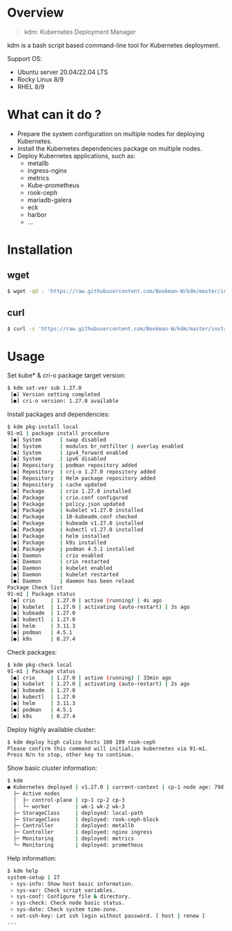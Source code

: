 # Overview  
>kdm: Kubernetes Deployment Manager

kdm is a bash script based command-line tool for Kubernetes deployment.

Support OS:
- Ubuntu server 20.04/22.04 LTS
- Rocky Linux 8/9
- RHEL 8/9
# What can it do ?
- Prepare the system configuration on multiple nodes for deploying Kubernetes.
- Install the Kubernetes dependencies package on multiple nodes.
- Deploy Kubernetes applications, such as:
  - metallb
  - ingress-nginx
  - metrics
  - Kube-prometheus
  - rook-ceph
  - mariadb-galera
  - eck
  - harbor
  - ...
# Installation

## wget
```bash
$ wget -qO - 'https://raw.githubusercontent.com/Bookman-W/kdm/master/install.sh' | bash
```
## curl
```bash
$ curl -s 'https://raw.githubusercontent.com/Bookman-W/kdm/master/install.sh' | bash
```
# Usage

Set kube* & cri-o package target version:
```bash
$ kdm set-ver sub 1.27.0
 [●] Version setting completed
 [●] cri-o version: 1.27.0 available
```

Install packages and dependencies:
```bash
$ kdm pkg-install local
91-m1 | package install procedure
 [●] System      | swap disabled
 [●] System      | modules br_netfilter | overlay enabled
 [●] System      | ipv4_forward enabled
 [●] System      | ipv6 disabled
 [●] Repository  | podman repository added
 [●] Repository  | cri-o 1.27.0 repository added
 [●] Repository  | Helm package repository added
 [●] Repository  | cache updated
 [●] Package     | crio 1.27.0 installed
 [●] Package     | crio.conf configured
 [●] Package     | policy.json updated
 [●] Package     | kubelet v1.27.0 installed
 [●] Package     | 10-kubeadm.conf checked
 [●] Package     | kubeadm v1.27.0 installed
 [●] Package     | kubectl v1.27.0 installed
 [●] Package     | helm installed
 [●] Package     | k9s installed
 [●] Package     | podman 4.5.1 installed
 [●] Daemon      | crio enabled
 [●] Daemon      | crio restarted
 [●] Daemon      | kubelet enabled
 [●] Daemon      | kubelet restarted
 [●] Daemon      | daemon has been reload
Package Check list
91-m1 | Package status
 [●] crio     | 1.27.0 | active (running) | 4s ago
 [●] kubelet  | 1.27.0 | activating (auto-restart) | 3s ago
 [●] kubeadm  | 1.27.0
 [●] kubectl  | 1.27.0
 [●] helm     | 3.11.3
 [●] podman   | 4.5.1
 [●] k9s      | 0.27.4
```

Check packages:
```bash
$ kdm pkg-check local
91-m1 | Package status
 [●] crio     | 1.27.0 | active (running) | 33min ago
 [●] kubelet  | 1.27.0 | activating (auto-restart) | 2s ago
 [●] kubeadm  | 1.27.0
 [●] kubectl  | 1.27.0
 [●] helm     | 3.11.3
 [●] podman   | 4.5.1
 [●] k9s      | 0.27.4
```

Deploy highly available cluster:
```bash
$ kdm deploy high calico hosts 100 109 rook-ceph
Please confirm this command will initialize kubernetes via 91-m1.
Press N/n to stop, other key to continue.
```

Show basic cluster information:
```bash
$ kdm
● Kubernetes deployed | v1.27.0 | current-context | cp-1 node age: 79d
  ├─ Active nodes
  │  ├─ control-plane | cp-1 cp-2 cp-3
  │  └─ worker        | wk-1 wk-2 wk-3
  ├─ StorageClass     | deployed: local-path
  ├─ StorageClass     | deployed: rook-ceph-block
  ├─ Controller       | deployed: metallb
  ├─ Controller       | deployed: nginx ingress
  ├─ Monitoring       | deployed: metrics
  └─ Monitoring       | deployed: prometheus
```

Help information:
```bash
$ kdm help
system-setup | 27
 > sys-info: Show host basic information.
 > sys-var: Check script variables.
 > sys-conf: Configure file & directory.
 > sys-check: Check node basic status.
 > sys-date: Check system time-zone.
 > set-ssh-key: Let ssh login without password. [ host | renew ]
...
```
